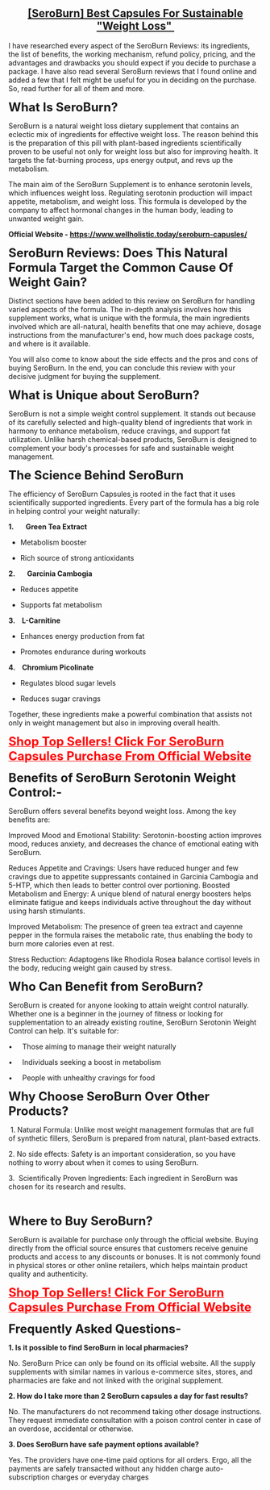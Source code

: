<p dir="ltr" style="text-align: center;">&nbsp;</p>
<h2 dir="ltr" style="text-align: center;"><strong><a href="https://www.wellholistic.today/seroburn-capusles/">[SeroBurn] Best Capsules For Sustainable "Weight Loss"&nbsp;</a></strong></h2>
<p dir="ltr">I have researched every aspect of the SeroBurn Reviews: its ingredients, the list of benefits, the working mechanism, refund policy, pricing, and the advantages and drawbacks you should expect if you decide to purchase a package. I have also read several SeroBurn reviews that I found online and added a few that I felt might be useful for you in deciding on the purchase. So, read further for all of them and more.</p>
<p dir="ltr"><strong><span style="font-size: x-large;">What Is SeroBurn?</span></strong></p>
<p dir="ltr">SeroBurn is a natural weight loss dietary supplement that contains an eclectic mix of ingredients for effective weight loss. The reason behind this is the preparation of this pill with plant-based ingredients scientifically proven to be useful not only for weight loss but also for improving health. It targets the fat-burning process, ups energy output, and revs up the metabolism.</p>
<p dir="ltr">The main aim of the SeroBurn Supplement&nbsp;is to enhance serotonin levels, which influences weight loss. Regulating serotonin production will impact appetite, metabolism, and weight loss. This formula is developed by the company to affect hormonal changes in the human body, leading to unwanted weight gain.</p>
<p dir="ltr"><strong>Official Website -&nbsp;<a href="https://www.wellholistic.today/seroburn-capusles/" target="_blank" rel="nofollow" data-saferedirecturl="https://www.google.com/url?hl=en&amp;q=https://www.wellholistic.today/seroburn-capusles/&amp;source=gmail&amp;ust=1734155203868000&amp;usg=AOvVaw0O0VHmLkPsAAaEro2SvTcW">https://www.wellholistic.today/seroburn-capusles/</a></strong></p>
<p dir="ltr"><strong><span style="font-size: x-large;">SeroBurn Reviews: Does This Natural Formula Target the Common Cause Of Weight Gain?</span></strong></p>
<p dir="ltr">Distinct sections have been added to this review on SeroBurn for handling varied aspects of the formula. The in-depth analysis involves how this supplement works, what is unique with the formula, the main ingredients involved which are all-natural, health benefits that one may achieve, dosage instructions from the manufacturer's end, how much does package costs, and where is it available.</p>
<p dir="ltr">You will also come to know about the side effects and the pros and cons of buying SeroBurn. In the end, you can conclude this review with your decisive judgment for buying the supplement.</p>
<p dir="ltr"><strong><span style="font-size: x-large;">What is Unique about SeroBurn?</span></strong></p>
<p dir="ltr">SeroBurn is not a simple weight control supplement. It stands out because of its carefully selected and high-quality blend of ingredients that work in harmony to enhance metabolism, reduce cravings, and support fat utilization. Unlike harsh chemical-based products, SeroBurn is designed to complement your body's processes for safe and sustainable weight management.</p>
<p dir="ltr"><strong><span style="font-size: x-large;">The Science Behind SeroBurn</span></strong></p>
<p dir="ltr">The efficiency of SeroBurn Capsules<a href="https://www.wellholistic.today/seroburn-capusles/" target="_blank" rel="nofollow" data-saferedirecturl="https://www.google.com/url?hl=en&amp;q=https://www.wellholistic.today/seroburn-capusles/&amp;source=gmail&amp;ust=1734155203868000&amp;usg=AOvVaw0O0VHmLkPsAAaEro2SvTcW">&nbsp;</a>is rooted in the fact that it uses scientifically supported ingredients. Every part of the formula has a big role in helping control your weight naturally:</p>
<p dir="ltr"><strong>1. &nbsp;&nbsp;&emsp;Green Tea Extract</strong></p>
<ul>
<li dir="ltr">
<p dir="ltr">Metabolism booster</p>
</li>
<li dir="ltr">
<p dir="ltr">Rich source of strong antioxidants</p>
</li>
</ul>
<p dir="ltr"><strong>2. &nbsp;&nbsp;&emsp;Garcinia Cambogia</strong></p>
<ul>
<li dir="ltr">
<p dir="ltr">Reduces appetite</p>
</li>
<li dir="ltr">
<p dir="ltr">Supports fat metabolism</p>
</li>
</ul>
<p dir="ltr"><strong>3.&nbsp; &nbsp;&nbsp;L-Carnitine</strong></p>
<ul>
<li dir="ltr">
<p dir="ltr">Enhances energy production from fat</p>
</li>
<li dir="ltr">
<p dir="ltr">Promotes endurance during workouts</p>
</li>
</ul>
<p dir="ltr"><strong>4.&nbsp; &nbsp;&nbsp;Chromium Picolinate</strong></p>
<ul>
<li dir="ltr">
<p dir="ltr">Regulates blood sugar levels</p>
</li>
<li dir="ltr">
<p dir="ltr">Reduces sugar cravings</p>
</li>
</ul>
<p dir="ltr">Together, these ingredients make a powerful combination that assists not only in weight management but also in improving overall health.</p>
<p dir="ltr"><span style="color: #ff0000;"><strong><a style="color: #ff0000;" href="https://www.wellholistic.today/Buy-SeroBurn" target="_blank" rel="nofollow" data-saferedirecturl="https://www.google.com/url?hl=en&amp;q=https://www.wellholistic.today/Buy-SeroBurn&amp;source=gmail&amp;ust=1734155203868000&amp;usg=AOvVaw1PcsgXqA6U89k-TIotVRRS"><span style="font-size: x-large;">Shop Top Sellers! Click For SeroBurn Capsules Purchase From Official Website</span></a></strong></span></p>
<p dir="ltr"><strong><span style="font-size: x-large;">Benefits of SeroBurn Serotonin Weight Control:-</span></strong></p>
<p dir="ltr">SeroBurn offers several benefits beyond weight loss. Among the key benefits are:</p>
<p dir="ltr">Improved Mood and Emotional Stability: Serotonin-boosting action improves mood, reduces anxiety, and decreases the chance of emotional eating with SeroBurn.</p>
<p dir="ltr">Reduces Appetite and Cravings: Users have reduced hunger and few cravings due to appetite suppressants contained in Garcinia Cambogia and 5-HTP, which then leads to better control over portioning. Boosted Metabolism and Energy: A unique blend of natural energy boosters helps eliminate fatigue and keeps individuals active throughout the day without using harsh stimulants.</p>
<p dir="ltr">Improved Metabolism: The presence of green tea extract and cayenne pepper in the formula raises the metabolic rate, thus enabling the body to burn more calories even at rest.</p>
<p dir="ltr">Stress Reduction: Adaptogens like Rhodiola Rosea balance cortisol levels in the body, reducing weight gain caused by stress.</p>
<p dir="ltr"><strong><span style="font-size: x-large;">Who Can Benefit from SeroBurn?</span></strong></p>
<p dir="ltr">SeroBurn is created for anyone looking to attain weight control naturally. Whether one is a beginner in the journey of fitness or looking for supplementation to an already existing routine, SeroBurn Serotonin Weight Control&nbsp;can help. It's suitable for:</p>
<p dir="ltr">&bull; &nbsp; &nbsp;&nbsp;Those aiming to manage their weight naturally</p>
<p dir="ltr">&bull; &nbsp; &nbsp;&nbsp;Individuals seeking a boost in metabolism</p>
<p dir="ltr">&bull; &nbsp; &nbsp;&nbsp;People with unhealthy cravings for food</p>
<p dir="ltr"><strong><span style="font-size: x-large;">Why Choose SeroBurn Over Other Products?</span></strong></p>
<p dir="ltr">&nbsp;1. Natural Formula: Unlike most weight management formulas that are full of synthetic fillers, SeroBurn is prepared from natural, plant-based extracts.</p>
<p dir="ltr">2. No side effects: Safety is an important consideration, so you have nothing to worry about when it comes to using SeroBurn.</p>
<p dir="ltr">3.&nbsp; Scientifically Proven Ingredients: Each ingredient in SeroBurn was chosen for its research and results.</p>
<p dir="ltr">&nbsp;</p>
<p dir="ltr"><strong><span style="font-size: x-large;">Where to Buy SeroBurn?</span></strong></p>
<p dir="ltr">SeroBurn is available for purchase only through the official website. Buying directly from the official source ensures that customers receive genuine products and access to any discounts or bonuses. It is not commonly found in physical stores or other online retailers, which helps maintain product quality and authenticity.</p>
<p dir="ltr"><span style="color: #ff0000;"><strong><a style="color: #ff0000;" href="https://www.wellholistic.today/Buy-SeroBurn" target="_blank" rel="nofollow" data-saferedirecturl="https://www.google.com/url?hl=en&amp;q=https://www.wellholistic.today/Buy-SeroBurn&amp;source=gmail&amp;ust=1734155203868000&amp;usg=AOvVaw1PcsgXqA6U89k-TIotVRRS"><span style="font-size: x-large;">Shop Top Sellers! Click For SeroBurn Capsules Purchase From Official Website</span></a></strong></span></p>
<p><strong><span style="font-size: x-large;">Frequently Asked Questions-</span></strong></p>
<p dir="ltr"><strong>1. Is it possible to find SeroBurn in local pharmacies?</strong></p>
<p dir="ltr">No. SeroBurn Price&nbsp;can only be found on its official website. All the supply supplements with similar names in various e-commerce sites, stores, and pharmacies are fake and not linked with the original supplement.</p>
<p dir="ltr"><strong>2. How do I take more than 2 SeroBurn capsules a day for fast results?</strong></p>
<p dir="ltr">No. The manufacturers do not recommend taking other dosage instructions. They request immediate consultation with a poison control center in case of an overdose, accidental or otherwise.</p>
<p dir="ltr"><strong>3. Does SeroBurn have safe payment options available?</strong></p>
<p dir="ltr">Yes. The providers have one-time paid options for all orders. Ergo, all the payments are safely transacted without any hidden charge auto-subscription charges or everyday charges</p>
